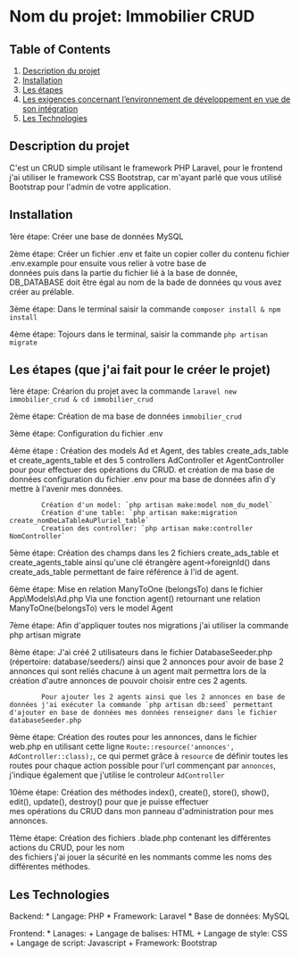 # Nom du projet: Immobilier CRUD

## Table of Contents
1. [Description du projet](#general-info)
2. [Installation](#installation)
3. [Les étapes](#technologies)
4. [Les exigences concernant l’environnement de développement en vue de son intégration](#installation)
5. [Les Technologies](#collaboration)

## Description du projet
C'est un CRUD simple utilisant le framework PHP Laravel, pour le frontend j'ai utiliser le framework CSS Bootstrap, car m'ayant parlé que vous utilisé Bootstrap pour l'admin de votre application.

## Installation
1ère étape: Créer une base de données MySQL

2ème étape: Créer un fichier .env et faite un copier coller du contenu fichier .env.example pour ensuite vous relier à votre base de   
            données puis dans la partie du fichier lié à la base de donnée, DB_DATABASE doit être égal au nom de la bade de données 
            qu vous avez créer au prélable.

3ème étape: Dans le terminal saisir la commande `composer install & npm install`

4ème étape: Tojours dans le terminal, saisir la commande `php artisan migrate`

## Les étapes (que j'ai fait pour le créer le projet)
1ère étape: Créarion du projet avec la commande `laravel new immobilier_crud & cd immobilier_crud`

2ème étape: Création de ma base de données `immobilier_crud`

3ème étape: Configuration du fichier .env

4ème étape : Création des models Ad et Agent, des tables create_ads_table et create_agents_table et des 5
              controllers AdController et AgentController pour pour effectuer des opérations du CRUD. et création de ma base de données
              configuration du fichier .env pour ma base de données afin d'y mettre à l'avenir mes données.

            Création d'un model: `php artisan make:model nom_du_model`
            Création d'une table: `php artisan make:migration create_nomDeLaTableAuPluriel_table`
            Creation des controller: `php artisan make:controller NomController`

5ème étape: Création des champs dans les 2 fichiers create_ads_table et create_agents_table ainsi qu'une
            clé étrangère agent->foreignId() dans create_ads_table permettant de faire référence à l'id de agent.

6ème étape: Mise en relation ManyToOne (belongsTo) dans le fichier App\Models\Ad.php
            Via une fonction agent() retournant une relation ManyToOne(belongsTo) vers le model Agent

7ème étape: Afin d'appliquer toutes nos migrations j'ai utiliser la commande php artisan migrate

8ème étape: J'ai créé 2 utilisateurs dans le fichier DatabaseSeeder.php (répertoire: database/seeders/) ainsi que 2 annonces pour avoir
            de base 2 annonces qui sont reliés chacune à un agent mait permettra lors de la création d'autre annonces de pouvoir choisir entre ces 2 agents.

            Pour ajouter les 2 agents ainsi que les 2 annonces en base de données j'ai exécuter la commande `php artisan db:seed` permettant d'ajouter en base de données mes données renseigner dans le fichier databaseSeeder.php

9ème étape: Création des routes pour les annonces, dans le fichier web.php en utilisant cette ligne `Route::resource('annonces', AdController::class);`, ce qui permet grâce à `resource` de définir toutes les routes pour chaque action possible pour l'url commençant par `annonces`, j'indique également que j'utilise le controleur `AdController`

10ème étape: Création des méthodes index(), create(), store(), show(), edit(), update(), destroy() pour que je puisse effectuer        
mes opérations du CRUD dans mon panneau d'administration pour mes annonces.

11ème étape: Création des fichiers .blade.php contenant les différentes actions du CRUD, pour les nom        
            des fichiers j'ai jouer la sécurité en les nommants comme les noms des différentes méthodes.

## Les Technologies

Backend:
    * Langage: PHP
    * Framework: Laravel
    * Base de données: MySQL

Frontend:
    * Lanages:
    + Langage de balises: HTML
    + Langage de style: CSS
    + Langage de script: Javascript
    + Framework: Bootstrap